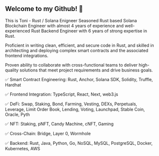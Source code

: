 ## Welcome to my Github! 👋
This is Toni - Rust / Solana Enigneer
Seasoned Rust based Solana Blockchain Engineer with almost 4 years of experience and well-experienced Rust Backend Engineer with 6 years of strong expertise in Rust.

Proficient in writing clean, efficient, and secure code in Rust, and skilled in architecting and deploying complex smart contracts and the associated frontend integrations.

Proven ability to collaborate with cross-functional teams to deliver high-quality solutions that meet project requirements and drive business goals.

 ✅  Smart Contract Engineering: Rust, Anchor, Solana SDK, Solidity, Truffle, Hardhat
 
 ✅  Frontend Integration: TypeScript, React, Next, web3.js
 
 ✅  DeFi: Swap, Staking, Bond, Farming, Vesting, DEXs, Perpetuals, Leverage, Limit Order Book, Lending, Voting, Launchpad, Stable Coin, Oracle, Pyth
 
 ✅  NFT: Staking, pNFT, Candy Machine, cNFT, Gaming
 
 ✅  Cross-Chain: Bridge, Layer 0, Wormhole
 
 ✅  Backend: Rust, Java, Python, Go, NoSQL, MySQL, PostgreSQL, Docker, Kubernetes, AWS




